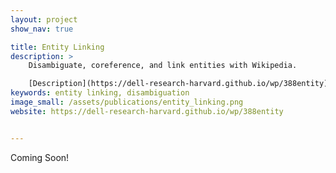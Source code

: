 ```yaml
---
layout: project
show_nav: true

title: Entity Linking
description: >
    Disambiguate, coreference, and link entities with Wikipedia.  

    [Description](https://dell-research-harvard.github.io/wp/388entity) · Website · Package · [Paper](redirects/publications/entity) · Github
keywords: entity linking, disambiguation
image_small: /assets/publications/entity_linking.png
website: https://dell-research-harvard.github.io/wp/388entity


---
```


Coming Soon!